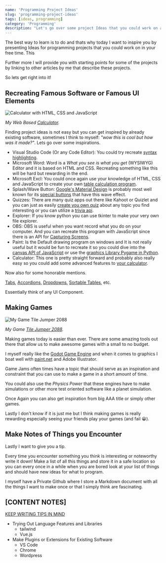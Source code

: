 ```yaml
---
name: 'Programming Project Ideas'
slug: 'programming-project-ideas'
tags: [ideas, programming]
category: 'Programming'
description: "Let's go over some project Ideas that you could work on and learn from."
---
```


The best way to learn is to do and thats why today I want to inspire you by presenting Ideas for programming projects that you could work on in your free time. This

Further more I will provide you with starting points for some of the projects by linking to other articles by me that describe these projects.

So lets get right into it!

## Recreating Famous Software or Famous UI Elements

![Calculator with HTML, CSS and JavaScript](https://maximmaeder.com/wp-content/uploads/2022/10/Screenshot-253.png)

*My Web Based [Calculator](https://maximmaeder.com/calculator-with-history-function-in-html-css-and-javascript/).*

Finding project ideas is not easy but you can get inspired by already existing software, sometimes I think to myself: *"wow this is cool but how was it made?"*. Lets go over some inspirations.

- Visual Studio Code (Or any Code Editor): You could try recreate [syntax highlighting](https://maximmaeder.com/highlighted-dummy-code-editor-with-html-css-javascript-vue-js/).
- Microsoft Word: Word is a *What you see is what you get* (WYSIWYG) Editor and it is based on HTML and CSS. Recreating something like this will be hard but rewarding in the end.
- Microsoft Excl: You could once again use your knowledge of HTML, CSS and JavaScript to create your own [table calculation program](https://maximmaeder.com/simple-spreadsheet-app-with-vue/).
- Splash/Wave Button: [Google's Material Design](https://design.google/library/designing-material/) is probably most well known for its [special buttons](https://maximmaeder.com/ripple-button-with-html-sass-and-javascript/) that have this wave effect.
- Quizzes: There are many quiz apps out there like Kahoot or Quizlet and you can just as easily [create you own quiz](https://maximmaeder.com/country-quiz-with-html-sass-and-javascript/) about any topic you find interesting or you can utilize a [trivia api](https://the-trivia-api.com/).
- Explorer: If you know python you can use tkinter to make your very own file explorer.
- OBS: OBS is useful when you want record what you do on your computer. And you can recreate this program with JavaScript since there is an API for [Capturing Screens](https://developer.mozilla.org/en-US/docs/Web/API/Screen_Capture_API/Using_Screen_Capture).
- Paint: Is the Default drawing program on windows and It is not really useful but it would be fun to recreate it so you could dive into the [canvas API  of JavaScript](https://developer.mozilla.org/en-US/docs/Web/HTML/Element/canvas) or use the [graphics Library Pygame in Python](https://www.thepythoncode.com/article/make-a-drawing-program-with-python).
- Calculator: This one is pretty straight forward and probably also really easy so you could add some advanced features to [your calculator](https://maximmaeder.com/calculator-with-history-function-in-html-css-and-javascript/).

Now also for some honorable mentions.

[Tabs](https://maximmaeder.com/tabs-with-html-sass-and-js/), [Accordions](https://maximmaeder.com/accordion-with-html-css-sass-and-javascript/), [Dropdowns](https://maximmaeder.com/dropdown-with-sass-css/), [Sortable Tables](https://maximmaeder.com/sortable-table-with-javascript/), etc.

Essentially think of any UI Component.

## Making Games

![My Game Tile Jumper 2088](https://maximmaeder.com/wp-content/uploads/2023/02/game_making.png)

*My Game [Tile Jumper 2088](https://maximino.itch.io/tile-jumper-2088).*

Making games today is easier than ever. There are some amazing tools out there that allow us to make awesome games with a small to no budget.

I myself really like the [Godot Game Engine](https://godotengine.org/) and when it comes to graphics I boat well with [paint.net](https://www.getpaint.net/) and Adobe Illustrator.

Game Jams often times have a topic that should serve as an inspiration and constraint that you can use to make a game in a short amount of time.

You could also use the *Physics Power* that these engines have to make simulations or other more test oriented software like a planet simulation.

Once Again you can also get inspiration from big AAA title or simply other games.

Lastly I don't know if it is just me but I think making games is really rewarding especially seeing your friends play your games (and fail 😀).

## Make Notes of Things you Encounter

Lastly I want to give you a tip.

Every time you encounter something you think is interesting or noteworthy write it down! Make a list of all this things and store it in a safe location so you can every once in a while when you are bored look at your list of things and should have new ideas for what to program.

I myself have a Private Github where I store a Markdown document with all the things I want to make once or that I simply think are fascinating.

## [CONTENT NOTES]

[KEEP WRITING TIPS IN MIND](https://betterprogramming.pub/15-writing-lessons-on-how-to-improve-your-technical-articles-60609c40bea4)


- Trying Out Language Features and Libraries
  - tailwind
  - Vue.js
- Make Plugins or Extensions for Existing Software
  - VS Code
  - Chrome
  - Wordpress